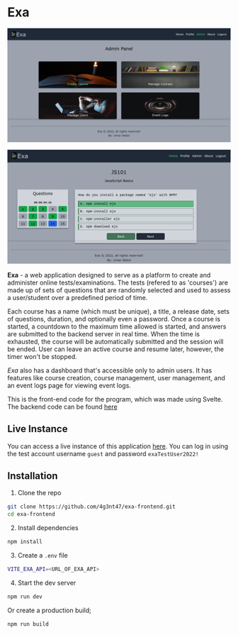 # Exa

![](/public/img/admin-menu.png)

![](/public/img/test-view.png)

**Exa** - a web application designed to serve as a platform to create and administer online tests/examinations. The tests (refered to as 'courses') are made up of sets of questions that are randomly selected and used to assess a user/student over a predefined period of time.

Each course has a name (which must be unique), a title, a release date, sets of questions, duration, and optionally even a password. Once a course is started, a countdown to the maximum time allowed is started, and answers are submitted to the backend server in real time. When the time is exhausted, the course will be automatically submitted and the session will be ended. User can leave an active course and resume later, however, the timer won't be stopped.

*Exa* also has a dashboard that's accessible only to admin users. It has features like course creation, course management, user management, and an event logs page for viewing event logs.

This is the front-end code for the program, which was made using Svelte. The backend code can be found [here](https://github.com/4g3nt47/exa-backend)

## Live Instance

You can access a live instance of this application [here](https://exa-js.netlify.app). You can log in using the test account username `guest` and password `exaTestUser2022!`

## Installation

1. Clone the repo

```bash
git clone https://github.com/4g3nt47/exa-frontend.git
cd exa-frontend
```

2. Install dependencies

```bash
npm install
```

3. Create a `.env` file

```bash
VITE_EXA_API=<URL_OF_EXA_API>
```

4. Start the dev server

```bash
npm run dev
```

Or create a production build;
```bash
npm run build
```
